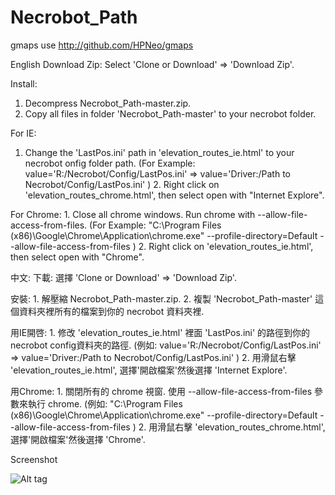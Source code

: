 # Necrobot_Path

gmaps use http://github.com/HPNeo/gmaps


English
  Download Zip:
  Select 'Clone or Download' => 'Download Zip'.
    
  Install: 
   1. Decompress Necrobot_Path-master.zip.
   2. Copy all files in folder 'Necrobot_Path-master' to your necrobot folder.
  
  For IE:
   1. Change the 'LastPos.ini' path in 'elevation_routes_ie.html' to your necrobot onfig folder path. 
       (For Example: value='R:/Necrobot/Config/LastPos.ini' =>   value='Driver:/Path to Necrobot/Config/LastPos.ini' )
    2. Right click on 'elevation_routes_chrome.html', then select open with "Internet Explore".  
  

  For Chrome:
    1. Close all chrome windows. Run chrome with --allow-file-access-from-files. 
     (For Example: "C:\Program Files (x86)\Google\Chrome\Application\chrome.exe" --profile-directory=Default --allow-file-access-from-files )
    2. Right click on 'elevation_routes_ie.html', then select open with "Chrome".  

中文:
  下載: 
    選擇 'Clone or Download' => 'Download Zip'.
  
  安裝: 
    1. 解壓縮 Necrobot_Path-master.zip.
    2. 複製 'Necrobot_Path-master' 這個資料夾裡所有的檔案到你的 necrobot 資料夾裡.
  
  用IE開啓:
    1. 修改  'elevation_routes_ie.html' 裡面 'LastPos.ini' 的路徑到你的 necrobot config資料夾的路徑. 
      (例如: value='R:/Necrobot/Config/LastPos.ini' =>   value='Driver:/Path to Necrobot/Config/LastPos.ini' )
    2. 用滑鼠右擊 'elevation_routes_ie.html', 選擇'開啟檔案'然後選擇 'Internet Explore'.  
  

  用Chrome:
    1. 關閉所有的 chrome 視窗. 使用 --allow-file-access-from-files 參數來執行 chrome. 
      (例如: "C:\Program Files (x86)\Google\Chrome\Application\chrome.exe" --profile-directory=Default --allow-file-access-from-files )
    2. 用滑鼠右擊 'elevation_routes_chrome.html', 選擇'開啟檔案'然後選擇 'Chrome'.   
    
Screenshot

![Alt tag](https://cloud.githubusercontent.com/assets/8318959/17768361/3f0a887a-6566-11e6-8049-c558e7d2f670.png)



